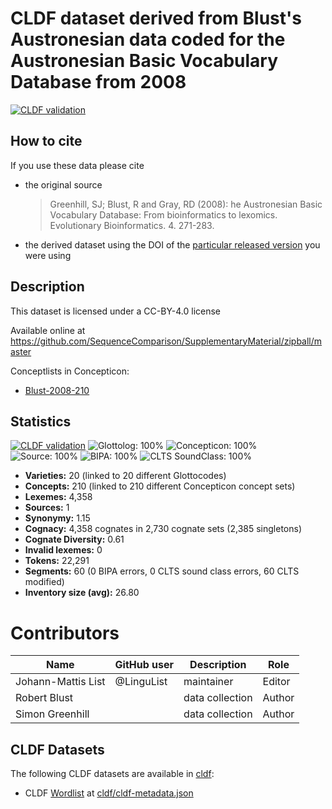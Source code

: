 # CLDF dataset derived from Blust's Austronesian data coded for the Austronesian Basic Vocabulary Database from 2008

[![CLDF validation](https://github.com/SequenceComparison/blustaustronesian/workflows/CLDF-validation/badge.svg)](https://github.com/SequenceComparison/blustaustronesian/actions?query=workflow%3ACLDF-validation)

## How to cite

If you use these data please cite
- the original source
  > Greenhill, SJ; Blust, R and Gray, RD (2008): he Austronesian Basic Vocabulary Database: From bioinformatics to lexomics. Evolutionary Bioinformatics. 4. 271-283.
- the derived dataset using the DOI of the [particular released version](../../releases/) you were using

## Description


This dataset is licensed under a CC-BY-4.0 license

Available online at https://github.com/SequenceComparison/SupplementaryMaterial/zipball/master


Conceptlists in Concepticon:
- [Blust-2008-210](https://concepticon.clld.org/contributions/Blust-2008-210)
## Statistics


[![CLDF validation](https://github.com/SequenceComparison/blustaustronesian/workflows/CLDF-validation/badge.svg)](https://github.com/SequenceComparison/blustaustronesian/actions?query=workflow%3ACLDF-validation)
![Glottolog: 100%](https://img.shields.io/badge/Glottolog-100%25-brightgreen.svg "Glottolog: 100%")
![Concepticon: 100%](https://img.shields.io/badge/Concepticon-100%25-brightgreen.svg "Concepticon: 100%")
![Source: 100%](https://img.shields.io/badge/Source-100%25-brightgreen.svg "Source: 100%")
![BIPA: 100%](https://img.shields.io/badge/BIPA-100%25-brightgreen.svg "BIPA: 100%")
![CLTS SoundClass: 100%](https://img.shields.io/badge/CLTS%20SoundClass-100%25-brightgreen.svg "CLTS SoundClass: 100%")

- **Varieties:** 20 (linked to 20 different Glottocodes)
- **Concepts:** 210 (linked to 210 different Concepticon concept sets)
- **Lexemes:** 4,358
- **Sources:** 1
- **Synonymy:** 1.15
- **Cognacy:** 4,358 cognates in 2,730 cognate sets (2,385 singletons)
- **Cognate Diversity:** 0.61
- **Invalid lexemes:** 0
- **Tokens:** 22,291
- **Segments:** 60 (0 BIPA errors, 0 CLTS sound class errors, 60 CLTS modified)
- **Inventory size (avg):** 26.80

# Contributors

Name | GitHub user | Description | Role
--- | --- | --- | ---
Johann-Mattis List | @LinguList | maintainer | Editor
Robert Blust | | data collection | Author
Simon Greenhill | | data collection | Author




## CLDF Datasets

The following CLDF datasets are available in [cldf](cldf):

- CLDF [Wordlist](https://github.com/cldf/cldf/tree/master/modules/Wordlist) at [cldf/cldf-metadata.json](cldf/cldf-metadata.json)